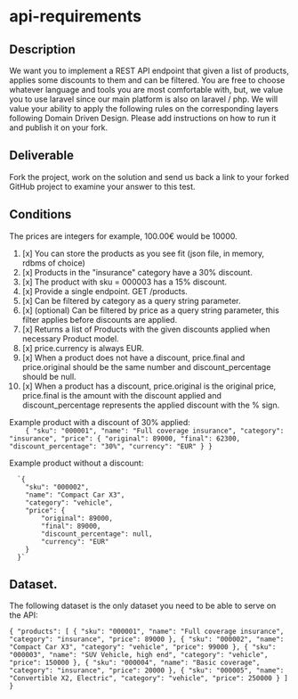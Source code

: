# api-requirements

## Description
We want you to implement a REST API endpoint that given a list of products, applies some
discounts to them and can be filtered.
You are free to choose whatever language and tools you are most comfortable with, but, we value you to use laravel since our main platform is also on laravel / php.
We will value your ability to apply the following rules on the corresponding layers following Domain Driven Design.
Please add instructions on how to run it and publish it on your fork.

## Deliverable

Fork the project, work on the solution and send us back a link to your forked GitHub project to examine your answer to this test.

## Conditions


The prices are integers for example, 100.00€ would be 10000.

1. [x] You can store the products as you see fit (json file, in memory, rdbms of choice)
2. [x] Products in the "insurance" category have a 30% discount.
3. [x] The product with sku = 000003 has a 15% discount.
4. [x] Provide a single endpoint. GET /products.
5. [x] Can be filtered by category as a query string parameter.
6. [x] (optional) Can be filtered by price as a query string parameter, this filter applies before discounts are applied.
7. [x] Returns a list of Products with the given discounts applied when necessary Product model.
8. [x] price.currency is always EUR.
9. [x] When a product does not have a discount, price.final and price.original should be the same number and discount_percentage should be null.
10. [x] When a product has a discount, price.original is the original price, price.final is the amount with the discount applied and discount_percentage represents the applied discount with the % sign.

Example product with a discount of 30% applied:  
`    {
"sku": "000001",
"name": "Full coverage insurance",
"category": "insurance",
"price": {
"original": 89000,
"final": 62300,
"discount_percentage": "30%",
"currency": "EUR"
}
}`

Example product without a discount:

      `{
        "sku": "000002",
        "name": "Compact Car X3",
        "category": "vehicle",
        "price": {
            "original": 89000,
            "final": 89000,
            "discount_percentage": null,
            "currency": "EUR"
        }
      }`

## Dataset.
The following dataset is the only dataset you need to be able to serve on the API:

`{
"products": [
{
"sku": "000001",
"name": "Full coverage insurance",
"category": "insurance",
"price": 89000
},
{
"sku": "000002",
"name": "Compact Car X3",
"category": "vehicle",
"price": 99000
},
{
"sku": "000003",
"name": "SUV Vehicle, high end",
"category": "vehicle",
"price": 150000
},
{
"sku": "000004",
"name": "Basic coverage",
"category": "insurance",
"price": 20000
},
{
"sku": "000005",
"name": "Convertible X2, Electric",
"category": "vehicle",
"price": 250000
}
]
}`
